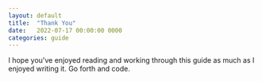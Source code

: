 ```yaml
---
layout: default
title:  "Thank You"
date:   2022-07-17 00:00:00 0000
categories: guide
---
```


I hope you've enjoyed reading and working through this guide as much as I enjoyed writing it. Go forth and code.
